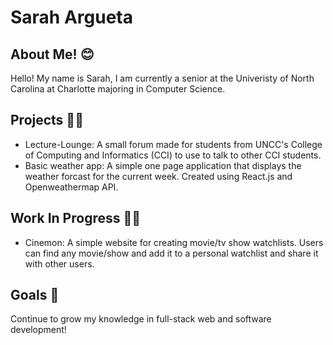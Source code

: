 <!--
**sarimeeps/sarimeeps** is a ✨ _special_ ✨ repository because its `README.md` (this file) appears on your GitHub profile.

Here are some ideas to get you started:

- 🔭 I’m currently working on ...
- 🌱 I’m currently learning ...
- 👯 I’m looking to collaborate on ...
- 🤔 I’m looking for help with ...
- 💬 Ask me about ...
- 📫 How to reach me: ...
- 😄 Pronouns: ...
- ⚡ Fun fact: ...
-->
# Sarah Argueta
## About Me! 😊
Hello! My name is Sarah, I am currently a senior at the Univeristy of North Carolina at Charlotte majoring in Computer Science. 

## Projects 👩‍💻
- Lecture-Lounge: A small forum made for students from UNCC's College of Computing and Informatics (CCI) to use to talk to other CCI students.
- Basic weather app: A simple one page application that displays the weather forcast for the current week. Created using React.js and Openweathermap API.

## Work In Progress 👷‍♀️
- Cinemon: A simple website for creating movie/tv show watchlists. Users can find any movie/show and add it to a personal watchlist and share it with other users.

## Goals 🥅
Continue to grow my knowledge in full-stack web and software development!

